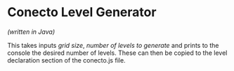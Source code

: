 # Conecto Level Generator
*(written in Java)*

This takes inputs *grid size*, *number of levels to generate* and prints to the console the desired number of levels.  These can then be copied to the level declaration section of the conecto.js file.
